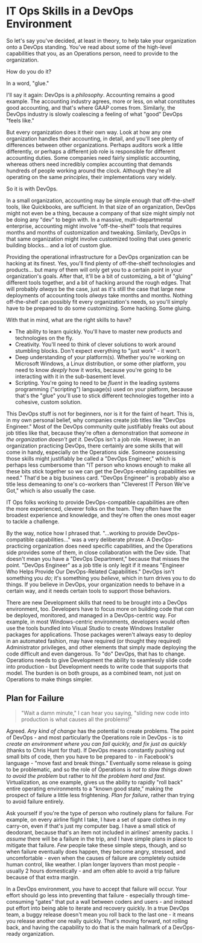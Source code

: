 # IT Ops Skills in a DevOps Environment
So let's say you've decided, at least in theory, to help take your organization onto a DevOps standing. You've read about some of the high-level capabilities that you, as an Operations person, need to provide to the organization.

How do you do it?

In a word, "glue."

I'll say it again: DevOps is a _philosophy_. Accounting remains a good example. The accounting industry agrees, more or less, on what constitutes good accounting, and that's where GAAP comes from. Similarly, the DevOps industry is slowly coalescing a feeling of what "good" DevOps "feels like."

But every organization does it their own way. Look at how any one organization handles their accounting, in detail, and you'll see plenty of differences between other organizations. Perhaps auditors work a little differently, or perhaps a different job role is responsible for different accounting duties. Some companies need fairly simplistic accounting, whereas others need incredibly complex accounting that demands hundreds of people working around the clock. Although they're all operating on the same _principles_, their implementations vary widely.

So it is with DevOps. 

In a small organization, accounting may be simple enough that off-the-shelf tools, like Quickbooks, are sufficient. In that size of an organization, DevOps might not even be a thing, because a company of that size might simply not be doing any "dev" to begin with. In a massive, multi-departmental enterprise, accounting might involve "off-the-shelf" tools that requires months and months of customization and tweaking. Similarly, DevOps in that same organization might involve customized tooling that uses generic building blocks... and a lot of custom glue.

Providing the operational infrastructure for a DevOps organization can be hacking at its finest. Yes, you'll find plenty of off-the-shelf technologies and products... but many of them will only get you to a certain point in your organization's goals. After that, it'll be a bit of customizing, a bit of "gluing" different tools together, and a bit of hacking around the rough edges. That will probably _always_ be the case, just as it's still the case that large new deployments of accounting tools _always_ take months and months. Nothing off-the-shelf can possibly fit every organization's needs, so you'll simply have to be prepared to do some customizing. Some hacking. Some gluing.

With that in mind, what are the right skills to have?

* The ability to learn quickly. You'll have to master new products and technologies on the fly.
* Creativity. You'll need to think of clever solutions to work around stumbling blocks. Don't expect everything to "just work" - it won't. 
* Deep understanding of your platform(s). Whether you're working on Microsoft Windows, a Linux distribution, or some other platform, you need to know _deeply_ how it works, because you're going to be interacting with it in the sub-basement level.
* Scripting. You're going to need to be _fluent_ in the leading systems programming ("scripting") language(s) used on your platform, because that's the "glue" you'll use to stick different technologies together into a cohesive, custom solution.

This DevOps stuff is not for beginners, nor is it for the faint of heart. This is, in my own personal belief, why companies create job titles like "DevOps Engineer." Most of the DevOps community quite justifiably freaks out about job titles like that, because they're often a demonstration that _someone in the organization doesn't get it_. DevOps isn't a job role. However, in an organization practicing DevOps, there certainly are some skills that will come in handy, especially on the Operations side. Someone possessing those skills might justifiably be called a "DevOps Engineer," which is perhaps less cumbersome than "IT person who knows enough to make all these bits stick together so we can get the DevOps-enabling capabilities we need." That'd be a big business card. "DevOps Engineer" is probably also a title less demeaning to one's co-workers than "Cleverest IT Person We've Got," which is also usually the case.

IT Ops folks working to provide DevOps-compatible capabilities are often the more experienced, cleverer folks on the team. They often have the broadest experience and knowledge, and they're often the ones most eager to tackle a challenge. 

By the way, notice how I phrased that. "...working to provide DevOps-compatible capabilities..." was a very deliberate phrase. A DevOps-practicing organization does need specific capabilities, and the Operations side provides some of them, in close collaboration with the Dev side. That doesn't mean you have a "DevOps Department," because that misses the point. "DevOps Engineer" as a job title is only legit if it means "Engineer Who Helps Provide Our DevOps-Related Capabilities." DevOps isn't something you _do_; it's something you _believe_, which in turn drives you to do things. If you believe in DevOps, your organization needs to behave in a certain way, and it needs certain tools to support those behaviors. 

There are new Development skills that need to be brought into a DevOps environment, too. Developers have to focus more on building code that _can_ be deployed, monitored, and managed in a DevOps-centric way. For example, in most Windows-centric environments, developers would often use the tools bundled into Visual Studio to create Windows Installer packages for applications. Those packages weren't always easy to deploy in an automated fashion, may have required (or thought they required) Administrator privileges, and other elements that simply made deploying the code difficult and even dangerous. To "do" DevOps, that has to change. Operations needs to give Development the ability to seamlessly slide code into production - but Development needs to write code that supports that model. The burden is on both groups, as a combined team, not just on Operations to make things simpler.

## Plan for Failure

> "Wait a damn minute," I can hear you saying, "sliding new code into production is what causes all the problems!" 

Agreed. _Any kind of change_ has the potential to create problems. The point of DevOps - and most particularly the Operations role in DevOps - is to _create an environment where you can fail quickly, and fix just as quickly_ (thanks to Chris Hunt for that). If DevOps means constantly pushing out small bits of code, then you have to be prepared to - in Facebook's language - "move fast and break things." Eventually some release is going to be problematic, and so the role of Operations is _not to slow things down to avoid the problem_ but rather to _hit the problem hard and fast_. Virtualization, as one example, gives us the ability to rapidly "roll back" entire operating environments to a "known good state," making the prospect of failure a little less frightening. _Plan for failure_, rather than trying to avoid failure entirely.

Ask yourself if you're the type of person who routinely plans for failure. For example, on every airline flight I take, I have a set of spare clothes in my carry-on, even if that's just my computer bag. I have a small stick of deodorant, because that's an item not included in airlines' amenity packs. I _assume_ there will be a failure in the trip, and I have simple plans in place to mitigate that failure. _Few_ people take these simple steps, though, and so when failure eventually does happen, they become angry, stressed, and uncomfortable - even when the causes of failure are completely outside human control, like weather. I plan longer layovers than most people - usually 2 hours domestically - and am often able to avoid a trip failure because of that extra margin.

In a DevOps environment, you have to accept that failure will occur. Your effort should go less into preventing that failure - especially through time-consuming "gates" that put a wall between coders and users - and instead put effort into being able to iterate and recovery quickly. In a true DevOps team, a buggy release doesn't mean you roll back to the last one - it means you release another one really quickly. That's moving forward, not rolling back, and having the capability to do that is the main hallmark of a DevOps-ready organization.



